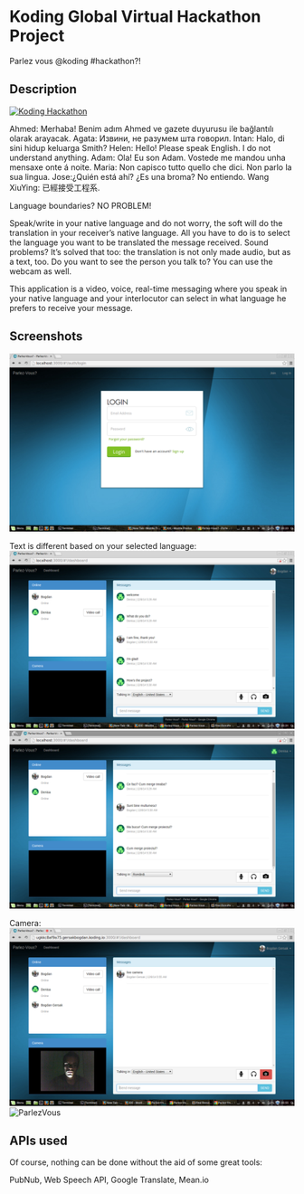 # Koding Global Virtual Hackathon Project

Parlez vous @koding #hackathon?!

## Description

[![Koding Hackathon](/images/badge.png?raw=true "Koding Hackathon")](https://koding.com/Hackathon)

Ahmed: Merhaba! Benim adım Ahmed ve gazete duyurusu ile bağlantılı olarak arayacak.
Agata:  Извини, не разумем шта говорил.
Intan: Halo, di sini hidup keluarga Smith?
Helen: Hello! Please speak English. I do not understand anything.
Adam: Ola! Eu son Adam. Vostede me mandou unha mensaxe onte á noite.
Maria: Non capisco tutto quello che dici. Non parlo la sua lingua.
Jose:¿Quién está ahí? ¿Es una broma? No entiendo.
Wang XiuYing: 已經接受工程系.

Language boundaries? NO PROBLEM!

Speak/write in your native language and do not worry, the soft will do the translation in your receiver’s native language.
All you have to do is to select the language you want to be translated the message received.
Sound problems? It’s solved that too: the translation is not only made audio, but as a text, too.
Do you want to see the person you talk to? You can use the webcam as well.

This application is a video, voice, real-time messaging where you speak in your native language and your interlocutor can select in what language he prefers to receive your message.


## Screenshots

![ParlezVous](/screenshots/login.png "Login page")

Text is different based on your selected language:
![ParlezVous](/screenshots/english.png "English screen")
![ParlezVous](/screenshots/romana.png "Romanian screen")

Camera:
![ParlezVous](/screenshots/local-camera.png "Local camera")
![ParlezVous](/screenshots/local-remote.png "Remote camera")

## APIs used

Of course, nothing can be done without the aid of some great tools:

PubNub, Web Speech API, Google Translate, Mean.io
